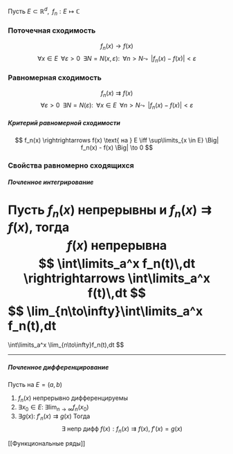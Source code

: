 Пусть $E \subset \mathbb{R}^d, \;\; f_n: E \mapsto \mathbb{C}$

### Поточечная сходимость

$$f_n(x) \to f(x)$$
$$
\forall x \in E \;\;
\forall \varepsilon > 0 \;\;
\exists N = N(x, \varepsilon): \;\;
\forall n > N \leadsto \;\;
\Big|
	f_n(x) - f(x)
\Big| < \varepsilon
$$

### Равномерная сходимость
$$f_n(x) \rightrightarrows f(x)$$
$$
\forall \varepsilon > 0 \;\;
\exists N = N(\varepsilon): \;\;
\forall x \in E \;\;
\forall n > N \leadsto \;\;
\Big|
	f_n(x) - f(x)
\Big| < \varepsilon
$$

##### Критерий равномерной сходимости
$$
f_n(x) \rightrightarrows f(x) \text{ на } E
\iff
\sup\limits_{x \in E} \Big| f_n(x) - f(x) \Big| \to 0
$$
### Свойства равномерно сходящихся

##### Почленное интегрирование

Пусть $f_n(x)$ непрерывны и $f_n(x) \rightrightarrows f(x)$, тогда
$$
f(x) \text{ непрерывна}
$$
$$
\int\limits_a^x f_n(t)\,dt
\rightrightarrows
\int\limits_a^x f(t)\,dt
$$
$$
\lim_{n\to\infty}\int\limits_a^x f_n(t)\,dt
=
\int\limits_a^x \lim_{n\to\infty}f_n(t)\,dt
$$

---

##### Почленное дифференцирование


Пусть на $E = (a,b)$
1. $f_n(x)$ непрерывно дифференцируемы
2. $\exists x_0 \in E: \; \exists \lim_{n\to\infty} f_n(x_0)$
3. $\exists g(x): \; f'_n(x) \rightrightarrows g(x)$
Тогда
$$
\exists \text{ непр дифф } f(x): f_n(x) \rightrightarrows f(x), \; f'(x) = g(x) 
$$

[[Функциональные ряды]]